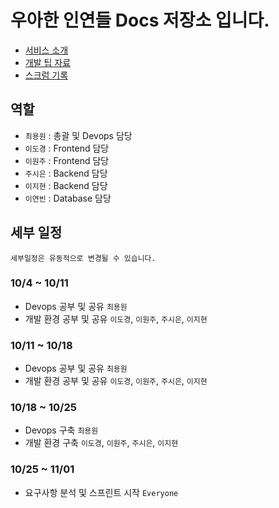 # 우아한 인연들 Docs 저장소 입니다.

 - [서비스 소개](https://github.com/wooyeonhan-inyeons/docs/tree/main/about)  
 - [개발 팁 자료](https://github.com/wooyeonhan-inyeons/docs/tree/main/posts)  
 - [스크럼 기록](https://github.com/wooyeonhan-inyeons/docs/tree/main/scrum)  

## 역할
- `최용원` : 총괄 및 Devops 담당
- `이도경` : Frontend 담당
- `이원주` : Frontend 담당
- `주시은` : Backend 담당
- `이지현` : Backend 담당
- `이연빈` : Database 담당

## 세부 일정
`세부일정은 유동적으로 변경될 수 있습니다.`

### 10/4 ~ 10/11
- Devops 공부 및 공유 `최용원`
- 개발 환경 공부 및 공유 `이도경`, `이원주`, `주시은`, `이지현`

### 10/11 ~ 10/18
- Devops 공부 및 공유 `최용원`
- 개발 환경 공부 및 공유 `이도경`, `이원주`, `주시은`, `이지현`

### 10/18 ~ 10/25
- Devops 구축 `최용원`
- 개발 환경 구축 `이도경`, `이원주`, `주시은`, `이지현`

### 10/25 ~ 11/01
- 요구사항 분석 및 스프린트 시작 `Everyone`
